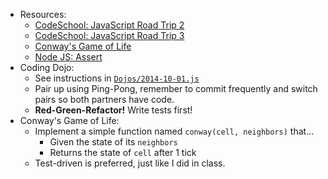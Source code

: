 * Resources:
  * [CodeSchool: JavaScript Road Trip 2](https://www.codeschool.com/courses/javascript-road-trip-part-2)
  * [CodeSchool: JavaScript Road Trip 3](https://www.codeschool.com/courses/javascript-road-trip-part-3)
  * [Conway's Game of Life](http://en.wikipedia.org/wiki/Conway's_Game_of_Life)
  * [Node JS: Assert](http://nodejs.org/api/assert.html)
* Coding Dojo:
  * See instructions in [`Dojos/2014-10-01.js`](https://github.com/TheIronYard--Orlando/FEE--2014--FALL/blob/master/Dojos/2014-10-01.js)
  * Pair up using Ping-Pong, remember to commit frequently and switch pairs so both partners have code.
  * **Red-Green-Refactor!** Write tests first!
* Conway's Game of Life:
  * Implement a simple function named `conway(cell, neighbors)` that...
    * Given the state of its `neighbors`
    * Returns the state of `cell` after 1 tick
  * Test-driven is preferred, just like I did in class.

